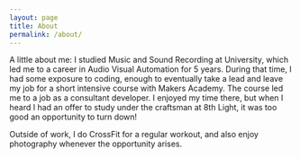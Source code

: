```yaml
---
layout: page
title: About
permalink: /about/
---
```


A little about me: I studied Music and Sound Recording at University, which led
me to a career in Audio Visual Automation for 5 years. During that time, I had
some exposure to coding, enough to eventually take a lead and leave my job for
a short intensive course with Makers Academy. The course led me to a job as
a consultant developer. I enjoyed my time there, but when I heard I had an
offer to study under the craftsman at 8th Light, it was too good an opportunity
to turn down!

Outside of work, I do CrossFit for a regular workout, and also enjoy
photography whenever the opportunity arises. 

